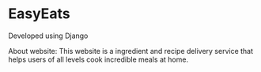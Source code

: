 # EasyEats
Developed using Django

About website:
This website  is a ingredient and recipe delivery service that helps users of all levels cook incredible meals at home.

